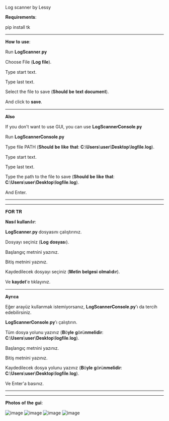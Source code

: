 Log scanner by Lessy

𝐑𝐞𝐪𝐮𝐢𝐫𝐞𝐦𝐞𝐧𝐭𝐬:

pip install tk

-----------

𝐇𝐨𝐰 𝐭𝐨 𝐮𝐬𝐞:

Run 𝐋𝐨𝐠𝐒𝐜𝐚𝐧𝐧𝐞𝐫.𝐩𝐲

Choose File (𝐋𝐨𝐠 𝐟𝐢𝐥𝐞).

Type start text.

Type last text.

Select the file to save (𝐒𝐡𝐨𝐮𝐥𝐝 𝐛𝐞 𝐭𝐞𝐱𝐭 𝐝𝐨𝐜𝐮𝐦𝐞𝐧𝐭).

And click to 𝐬𝐚𝐯𝐞.

-----------

𝐀𝐥𝐬𝐨

If you don't want to use GUI, you can use 𝐋𝐨𝐠𝐒𝐜𝐚𝐧𝐧𝐞𝐫𝐂𝐨𝐧𝐬𝐨𝐥𝐞.𝐩𝐲

Run 𝐋𝐨𝐠𝐒𝐜𝐚𝐧𝐧𝐞𝐫𝐂𝐨𝐧𝐬𝐨𝐥𝐞.𝐩𝐲

Type file PATH (𝐒𝐡𝐨𝐮𝐥𝐝 𝐛𝐞 𝐥𝐢𝐤𝐞 𝐭𝐡𝐚𝐭: 𝐂:\𝐔𝐬𝐞𝐫𝐬\𝐮𝐬𝐞𝐫\𝐃𝐞𝐬𝐤𝐭𝐨𝐩\𝐥𝐨𝐠𝐟𝐢𝐥𝐞.𝐥𝐨𝐠).

Type start text.

Type last text.

Type the path to the file to save (𝐒𝐡𝐨𝐮𝐥𝐝 𝐛𝐞 𝐥𝐢𝐤𝐞 𝐭𝐡𝐚𝐭: 𝐂:\𝐔𝐬𝐞𝐫𝐬\𝐮𝐬𝐞𝐫\𝐃𝐞𝐬𝐤𝐭𝐨𝐩\𝐥𝐨𝐠𝐟𝐢𝐥𝐞.𝐥𝐨𝐠).

And Enter.

-----------
-----------

𝐅𝐎𝐑 𝐓𝐑

𝐍𝐚𝐬ı𝐥 𝐤𝐮𝐥𝐥𝐚𝐧ı𝐥ı𝐫:

𝐋𝐨𝐠𝐒𝐜𝐚𝐧𝐧𝐞𝐫.𝐩𝐲 dosyasını çalıştırınız.

Dosyayı seçiniz (𝐋𝐨𝐠 𝐝𝐨𝐬𝐲𝐚𝐬ı).

Başlangıç metnini yazınız.

Bitiş metnini yazınız.

Kaydedilecek dosyayı seçiniz (𝐌𝐞𝐭𝐢𝐧 𝐛𝐞𝐥𝐠𝐞𝐬𝐢 𝐨𝐥𝐦𝐚𝐥ı𝐝ı𝐫).

Ve 𝐤𝐚𝐲𝐝𝐞𝐭'e tıklayınız.

-----------

𝐀𝐲𝐫ı𝐜𝐚

Eğer arayüz kullanmak istemiyorsanız, 𝐋𝐨𝐠𝐒𝐜𝐚𝐧𝐧𝐞𝐫𝐂𝐨𝐧𝐬𝐨𝐥𝐞.𝐩𝐲'ı da tercih edebilirsiniz.

𝐋𝐨𝐠𝐒𝐜𝐚𝐧𝐧𝐞𝐫𝐂𝐨𝐧𝐬𝐨𝐥𝐞.𝐩𝐲'ı çalıştırın.

Tüm dosya yolunu yazınız (𝐁ö𝐲𝐥𝐞 𝐠ö𝐫ü𝐧𝐦𝐞𝐥𝐢𝐝𝐢𝐫: 𝐂:\𝐔𝐬𝐞𝐫𝐬\𝐮𝐬𝐞𝐫\𝐃𝐞𝐬𝐤𝐭𝐨𝐩\𝐥𝐨𝐠𝐟𝐢𝐥𝐞.𝐥𝐨𝐠).

Başlangıç metnini yazınız.

Bitiş metnini yazınız.

Kaydedilecek dosya yolunu yazınız (𝐁ö𝐲𝐥𝐞 𝐠ö𝐫ü𝐧𝐦𝐞𝐥𝐢𝐝𝐢𝐫: 𝐂:\𝐔𝐬𝐞𝐫𝐬\𝐮𝐬𝐞𝐫\𝐃𝐞𝐬𝐤𝐭𝐨𝐩\𝐥𝐨𝐠𝐟𝐢𝐥𝐞.𝐥𝐨𝐠).

Ve Enter'a basınız.


-----------
-----------


𝐏𝐡𝐨𝐭𝐨𝐬 𝐨𝐟 𝐭𝐡𝐞 𝐠𝐮𝐢:

![image](https://user-images.githubusercontent.com/102208615/193478381-02c8710b-1635-4976-b303-bc39e2b34984.png) ![image](https://user-images.githubusercontent.com/102208615/193478461-8f8a2025-67f5-4152-939f-7b058911d01e.png) ![image](https://user-images.githubusercontent.com/102208615/193478490-8da48e86-5bbf-45a3-87ef-3eff391e370d.png) ![image](https://user-images.githubusercontent.com/102208615/193478630-4fe23e2d-f34b-4d44-8c12-2a74d5ff2d62.png)



